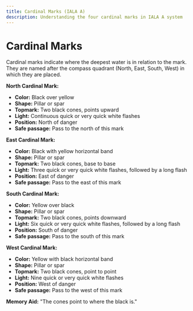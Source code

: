 ```yaml
---
title: Cardinal Marks (IALA A)
description: Understanding the four cardinal marks in IALA A system
---
```


# Cardinal Marks

Cardinal marks indicate where the deepest water is in relation to the mark. They are named after the compass quadrant (North, East, South, West) in which they are placed.

**North Cardinal Mark:**
- **Color:** Black over yellow
- **Shape:** Pillar or spar
- **Topmark:** Two black cones, points upward
- **Light:** Continuous quick or very quick white flashes
- **Position:** North of danger
- **Safe passage:** Pass to the north of this mark

**East Cardinal Mark:**
- **Color:** Black with yellow horizontal band
- **Shape:** Pillar or spar
- **Topmark:** Two black cones, base to base
- **Light:** Three quick or very quick white flashes, followed by a long flash
- **Position:** East of danger
- **Safe passage:** Pass to the east of this mark

**South Cardinal Mark:**
- **Color:** Yellow over black
- **Shape:** Pillar or spar
- **Topmark:** Two black cones, points downward
- **Light:** Six quick or very quick white flashes, followed by a long flash
- **Position:** South of danger
- **Safe passage:** Pass to the south of this mark

**West Cardinal Mark:**
- **Color:** Yellow with black horizontal band
- **Shape:** Pillar or spar
- **Topmark:** Two black cones, point to point
- **Light:** Nine quick or very quick white flashes
- **Position:** West of danger
- **Safe passage:** Pass to the west of this mark

**Memory Aid:** "The cones point to where the black is." 